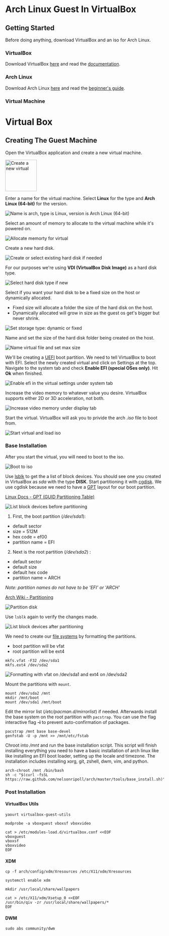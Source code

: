 # Arch Linux Guest In VirtualBox

## Getting Started
Before doing anything, download VirtualBox and an iso for Arch Linux.

### VirtualBox
Download VirtualBox [here](https://www.virtualbox.org/wiki/Downloads) and
 read the [documentation](https://www.virtualbox.org/manual/UserManual.html).

### Arch Linux
Download Arch Linux [here](https://www.archlinux.org/download/) and
 read the [beginner's guide](https://wiki.archlinux.org/index.php/Beginners'_guide).

### Virtual Machine
[os]:  ./img/os.jpg  "ARCH GUEST"
[mem]: ./img/mem.jpg "ALLOCATE MEMORY"
[hd1]: ./img/hd1.jpg "NEW HARD DISK"
[hd2]: ./img/hd2.jpg "HARD DISK TYPE"
[hd3]: ./img/hd3.jpg "HARD DISK STORAGE TYPE"
[hd4]: ./img/hd4.jpg "HARD DISK LOCATION AND SIZE"
[efi]: ./img/efi.jpg "ENABLE EFI"
[vid]: ./img/vid.jpg "INCREASE VIDEO MEMORY"
[iso]: ./img/iso.jpg "LOAD ARCH ISO"

# Virtual Box

## Creating The Guest Machine
Open the VirtualBox application and create a new virtual machine.

<img src="./img/new.jpg" title="NEW VIRTUAL" alt="Create a new virtual" width="100"/>

Enter a name for the virtual machine. Select **Linux** for the type and 
 **Arch Linux (64-bit)** for the version.

![Name is arch, type is Linux, version is Arch Linux (64-bit)][os]

Select an amount of memory to allocate to the virtual machine while it's powered on.

![Allocate memorty for virtual][mem]

Create a new hard disk.

![Create or select existing hard disk if needed][hd1]

For our purposes we're using **VDI (VirtualBox Disk Image)** as a hard disk type.

![Select hard disk type if new][hd2]

Select if you want your hard disk to be a fixed size on the host or dynamically allocated.
 * Fixed size will allocate a folder the size of the hard disk on the host.
 * Dynamically allocated will grow in size as the guest os get's bigger but never shrink.

![Set storage type: dynamic or fixed][hd3]

Name and set the size of the hard disk folder being created on the host.

![Name virtual file and set max size][hd4]

We'll be creating a [UEFI](https://en.wikipedia.org/wiki/Unified_Extensible_Firmware_Interface) 
 boot partition.  We need to tell VirtualBox to boot with EFI. Select the newly 
 created virtual and click on Settings at the top. Navigate to the system tab and 
 check **Enable EFI (special OSes only)**. Hit **Ok** when finished.

![Enable efi in the virtual settings under system tab][efi]

Increase the video memory to whatever value you desire. VirtualBox supports either
 2D or 3D acceleration, not both.

![Increase video memory under display tab][vid]

Start the virtual. VirtualBox will ask you to privide the arch _.iso_ file to boot from.

![Start virtual and load iso][iso]

### Base Installation
[boot]:  ./img/boot.jpg  "BOOT TO ISO"
[pre]:   ./img/pre.jpg   "BLOCK DEVICES BEFORE PARTITIONING"
[part]:  ./img/part.jpg  "PARTITIONING"
[post]:  ./img/post.jpg  "BLOCK DEVICES AFTER PARTITIONING"
[frmt]:  ./img/frmt.jpg  "FORMATTING PARTITIONS"
[wheel]: ./img/wheel.jpg "EDIT PERMISSIONS FOR WHEEL GROUP"
[urxvt]: ./img/urxvt.jpg "CHANGE DWM DEFAULT TERMINAL"

After you start the virtual, you will need to boot to the iso.

![Boot to iso][boot]

Use [lsblk](http://linux.die.net/man/8/lsblk) to get the a list of block devices.
 You should see one you created in VirtualBox as _sda_ with the type **DISK**.
 Start partitioning it with [cgdisk](http://rodsbooks.com/gdisk/cgdisk.html).
 We use cgdisk because we need to have a [GPT](https://en.wikipedia.org/wiki/GUID_Partition_Table) 
 layout for our boot partition.

[Linux Docs - GPT (GUID Partitioning Table)](https://en.wikipedia.org/wiki/GUID_Partition_Table)

![List block devices before partitioning][pre]

1. First, the boot partition (_/dev/sda1_):
 * default sector
 * size = 512M
 * hex code = ef00
 * partition name = EFI
2. Next is the root partition (_/dev/sda2_) :
 * default sector
 * default size
 * default hex code
 * partition name = ARCH

_Note: partition names do not have to be 'EFI' or 'ARCH'_

[Arch Wiki - Partitioning](https://wiki.archlinux.org/index.php/Partitioning)

![Partition disk][part]

Use `lsblk` again to verify the changes made.

![List block devices after partitioning][post]

We need to create our [file systems](https://wiki.archlinux.org/index.php/File_systems) 
 by formatting the partitions.
 * boot partition will be vfat
 * root partition will be ext4

```
mkfs.vfat -F32 /dev/sda1
mkfs.ext4 /dev/sda2
```
![Formatting with vfat on /dev/sda1 and ext4 on /dev/sda2][frmt]

Mount the partitions with `mount`.

```
mount /dev/sda2 /mnt
mkdir /mnt/boot
mount /dev/sda1 /mnt/boot
```

Edit the mirror list (_/etc/pacman.d/mirrorlist_) if needed.
 Afterwards install the base system on the root partition with `pacstrap`.
 You can use the flag interactive flag **-i** to prevent auto-confirmation of packages.

```
pacstrap /mnt base base-devel
genfstab -U -p /mnt >> /mnt/etc/fstab
```

Chroot into _/mnt_ and run the base installation script. This script will finish
 installing everything you need to have a basic installation of arch linux like
 like installing an EFI boot loader, setting up the locale and timezone. The
 installation includes installing xorg, git, zshell, dwm, vim, and python.

```
arch-chroot /mnt /bin/bash
sh -c "$(curl -fsSL https://raw.github.com/nelsonripoll/arch/master/tools/base_install.sh)"
```

### Post Installation

#### VirtualBox Utils

```
yaourt virtualbox-guest-utils

modprobe -a vboxguest vboxsf vboxvideo

cat > /etc/modules-load.d/virtualbox.conf <<EOF
vboxguest
vboxsf
vboxvideo
EOF
```

#### XDM

```
cp -f arch/config/xdm/Xresources /etc/X11/xdm/Xresources

systemctl enable xdm

mkdir /usr/local/share/wallpapers

cat > /etc/X11/xdm/Xsetup_0 <<EOF
/usr/bin/qiv -zr /usr/local/share/wallpapers/*
EOF
```

#### DWM

```
sudo abs community/dwm
```
